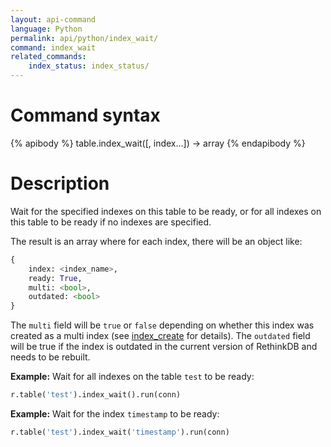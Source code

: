```yaml
---
layout: api-command
language: Python
permalink: api/python/index_wait/
command: index_wait
related_commands:
    index_status: index_status/
---
```


# Command syntax #

{% apibody %}
table.index_wait([, index...]) &rarr; array
{% endapibody %}

# Description #

Wait for the specified indexes on this table to be ready, or for all
indexes on this table to be ready if no indexes are specified.

The result is an array where for each index, there will be an object like:

```py
{
    index: <index_name>,
    ready: True,
    multi: <bool>,
    outdated: <bool>
}
```

The `multi` field will be `true` or `false` depending on whether this index was created as a multi index (see [index_create](/api/python/index_create/) for details). The `outdated` field will be true if the index is outdated in the current version of RethinkDB and needs to be rebuilt.

__Example:__ Wait for all indexes on the table `test` to be ready:

```py
r.table('test').index_wait().run(conn)
```

__Example:__ Wait for the index `timestamp` to be ready:

```py
r.table('test').index_wait('timestamp').run(conn)
```
